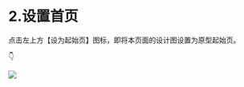 # 2.设置首页

点击左上方【设为起始页】图标，即将本页面的设计图设置为原型起始页。 

👇

![](https://images-cdn.shimo.im/BHLZuv8bKE8tj7dV/2.png!thumbnail)

